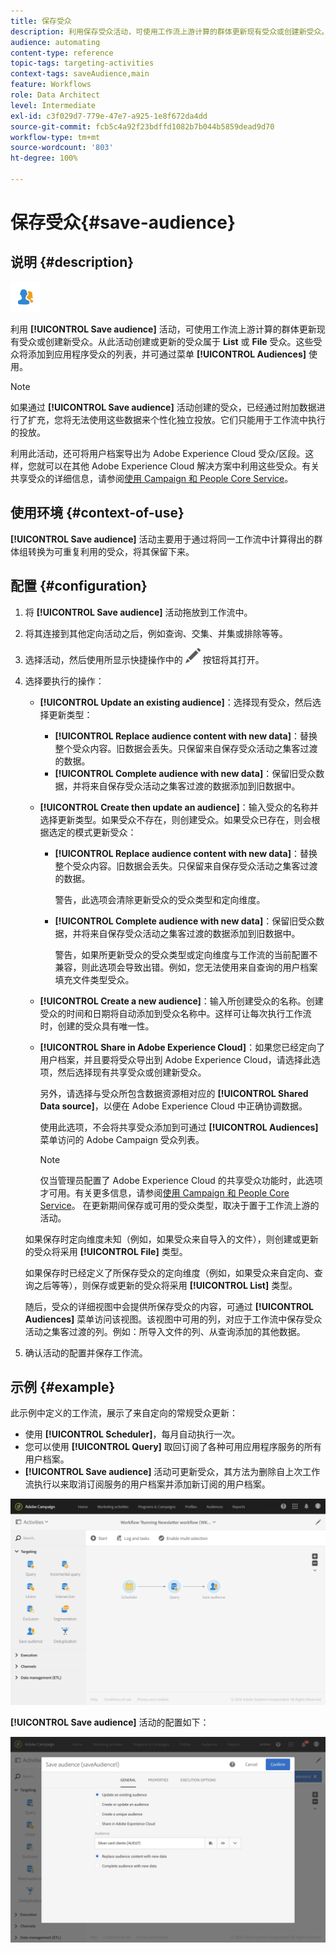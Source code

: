```yaml
---
title: 保存受众
description: 利用保存受众活动，可使用工作流上游计算的群体更新现有受众或创建新受众。
audience: automating
content-type: reference
topic-tags: targeting-activities
context-tags: saveAudience,main
feature: Workflows
role: Data Architect
level: Intermediate
exl-id: c3f029d7-779e-47e7-a925-1e8f672da4dd
source-git-commit: fcb5c4a92f23bdffd1082b7b044b5859dead9d70
workflow-type: tm+mt
source-wordcount: '803'
ht-degree: 100%

---
```


# 保存受众{#save-audience}

## 说明 {#description}

![](assets/save_audience.png)

利用 **[!UICONTROL Save audience]** 活动，可使用工作流上游计算的群体更新现有受众或创建新受众。从此活动创建或更新的受众属于 **List** 或 **File** 受众。这些受众将添加到应用程序受众的列表，并可通过菜单 **[!UICONTROL Audiences]** 使用。

>[!NOTE]
>
>如果通过 **[!UICONTROL Save audience]** 活动创建的受众，已经通过附加数据进行了扩充，您将无法使用这些数据来个性化独立投放。它们只能用于工作流中执行的投放。

利用此活动，还可将用户档案导出为 Adobe Experience Cloud 受众/区段。这样，您就可以在其他 Adobe Experience Cloud 解决方案中利用这些受众。有关共享受众的详细信息，请参阅[使用 Campaign 和 People Core Service](../../integrating/using/about-campaign-audience-manager-or-people-core-service-integration.md)。

## 使用环境 {#context-of-use}

**[!UICONTROL Save audience]** 活动主要用于通过将同一工作流中计算得出的群体组转换为可重复利用的受众，将其保留下来。

## 配置 {#configuration}

1. 将 **[!UICONTROL Save audience]** 活动拖放到工作流中。
1. 将其连接到其他定向活动之后，例如查询、交集、并集或排除等等。
1. 选择活动，然后使用所显示快捷操作中的 ![](assets/edit_darkgrey-24px.png) 按钮将其打开。
1. 选择要执行的操作：

   * **[!UICONTROL Update an existing audience]**：选择现有受众，然后选择更新类型：

      * **[!UICONTROL Replace audience content with new data]**：替换整个受众内容。旧数据会丢失。只保留来自保存受众活动之集客过渡的数据。
      * **[!UICONTROL Complete audience with new data]**：保留旧受众数据，并将来自保存受众活动之集客过渡的数据添加到旧数据中。
   * **[!UICONTROL Create then update an audience]**：输入受众的名称并选择更新类型。如果受众不存在，则创建受众。如果受众已存在，则会根据选定的模式更新受众：

      * **[!UICONTROL Replace audience content with new data]**：替换整个受众内容。旧数据会丢失。只保留来自保存受众活动之集客过渡的数据。

         警告，此选项会清除更新受众的受众类型和定向维度。

      * **[!UICONTROL Complete audience with new data]**：保留旧受众数据，并将来自保存受众活动之集客过渡的数据添加到旧数据中。

         警告，如果所更新受众的受众类型或定向维度与工作流的当前配置不兼容，则此选项会导致出错。例如，您无法使用来自查询的用户档案填充文件类型受众。
   * **[!UICONTROL Create a new audience]**：输入所创建受众的名称。创建受众的时间和日期将自动添加到受众名称中。这样可让每次执行工作流时，创建的受众具有唯一性。
   * **[!UICONTROL Share in Adobe Experience Cloud]**：如果您已经定向了用户档案，并且要将受众导出到 Adobe Experience Cloud，请选择此选项，然后选择现有共享受众或创建新受众。

      另外，请选择与受众所包含数据资源相对应的 **[!UICONTROL Shared Data source]**，以便在 Adobe Experience Cloud 中正确协调数据。

      使用此选项，不会将共享受众添加到可通过 **[!UICONTROL Audiences]** 菜单访问的 Adobe Campaign 受众列表。

      >[!NOTE]
      >
      >仅当管理员配置了 Adobe Experience Cloud 的共享受众功能时，此选项才可用。有关更多信息，请参阅[使用 Campaign 和 People Core Service](../../integrating/using/about-campaign-audience-manager-or-people-core-service-integration.md)。
   在更新期间保存或可用的受众类型，取决于置于工作流上游的活动。

   如果保存时定向维度未知（例如，如果受众来自导入的文件），则创建或更新的受众将采用 **[!UICONTROL File]** 类型。

   如果保存时已经定义了所保存受众的定向维度（例如，如果受众来自定向、查询之后等等），则保存或更新的受众将采用 **[!UICONTROL List]** 类型。

   随后，受众的详细视图中会提供所保存受众的内容，可通过 **[!UICONTROL Audiences]** 菜单访问该视图。该视图中可用的列，对应于工作流中保存受众活动之集客过渡的列。例如：所导入文件的列、从查询添加的其他数据。

1. 确认活动的配置并保存工作流。

## 示例 {#example}

此示例中定义的工作流，展示了来自定向的常规受众更新：

* 使用 **[!UICONTROL Scheduler]**，每月自动执行一次。
* 您可以使用 **[!UICONTROL Query]** 取回订阅了各种可用应用程序服务的所有用户档案。
* **[!UICONTROL Save audience]** 活动可更新受众，其方法为删除自上次工作流执行以来取消订阅服务的用户档案并添加新订阅的用户档案。

![](assets/save_audience_example_1.png)

**[!UICONTROL Save audience]** 活动的配置如下：

![](assets/save_audience_example_2.png)
